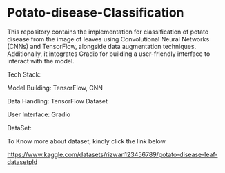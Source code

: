 # Potato-disease-Classification
This repository contains the implementation for classification of potato disease from the image of leaves using Convolutional Neural Networks (CNNs) and TensorFlow, alongside data augmentation techniques. Additionally, it integrates Gradio for building a user-friendly interface to interact with the model.

Tech Stack:

  Model Building: TensorFlow, CNN

  Data Handling: TensorFlow Dataset

  User Interface: Gradio

DataSet:

  To Know more about dataset, kindly click the link below

  https://www.kaggle.com/datasets/rizwan123456789/potato-disease-leaf-datasetpld
